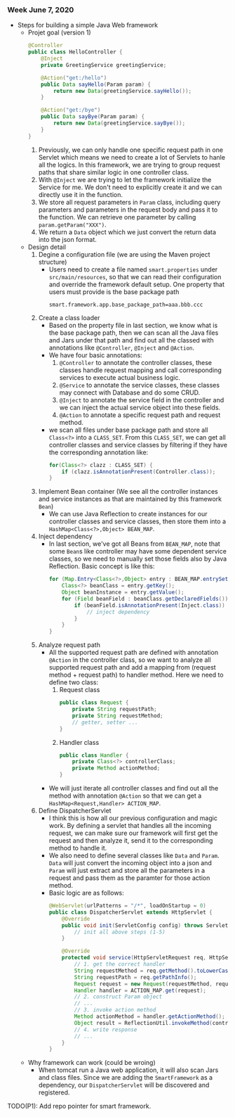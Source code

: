 ### Week June 7, 2020

- Steps for building a simple Java Web framework
    - Projet goal (version 1)
        ```Java
        @Controller
        public class HelloController {
            @Inject
            private GreetingService greetingService;

            @Action("get:/hello")
            public Data sayHello(Param param) {
                return new Data(greetingService.sayHello());
            }

            @Action("get:/bye")
            public Data sayBye(Param param) {
                return new Data(greetingService.sayBye());
            }
        }
        ```
        1. Previously, we can only handle one specific request path in one Servlet which means we need to create a lot of Servlets to hanle all the logics. In this framework, we are trying to group request paths that share similar logic in one controller class.
        2. With `@Inject` we are trying to let the framework initialize the Service for me. We don't need to explicitly create it and we can directly use it in the function.
        3. We store all request parameters in `Param` class, including query parameters and parameters in the request body and pass it to the function. We can retrieve one parameter by calling `param.getParam("XXX")`.
        4. We return a `Data` object which we just convert the return data into the json format.
    - Design detail
        1. Degine a configuration file (we are using the Maven project structure)
            - Users need to create a file named `smart.properties` under `src/main/resources`, so that we can read their configuration and override the framework default setup. One property that users must provide is the base package path
                ```Properties
                smart.framework.app.base_package_path=aaa.bbb.ccc
                ```
        2. Create a class loader
            - Based on the property file in last section, we know what is the base package path, then we can scan all the Java files and Jars under that path and find out all the classed with annotations like `@Controller`, `@Inject` and `@Action`.
            - We have four basic annotations:
                1. `@Controller` to annotate the controller classes, these classes handle request mapping and call corresponding services to execute actual business logic.
                2. `@Service` to annotate the service classes, these classes may connect with Database and do some CRUD.
                3. `@Inject` to annotate the service field in the controller and we can inject the actual service object into these fields.
                4. `@Action` to annotate a specific request path and request method.
            - we scan all files under base package path and store all `Class<?>` into a `CLASS_SET`. From this `CLASS_SET`, we can get all controller classes and service classes by filtering if they have the corresponding annotation like:
                ```Java
                for(Class<?> clazz : CLASS_SET) {
                    if (clazz.isAnnotationPresent(Controller.class));
                }    
                ```
        3. Implement Bean container (We see all the controller instances and service instances as that are maintained by this framework `Bean`)
            - We can use Java Reflection to create instances for our controller classes and service classes, then store them into a `HashMap<Class<?>,Object> BEAN_MAP`.
        4. Inject dependency
            - In last section, we've got all Beans from `BEAN_MAP`, note that some `Bean`s like controller may have some dependent service classes, so we need to manually set those fields also by Java Reflection. Basic concept is like this:
                ```Java
                for (Map.Entry<Class<?>,Object> entry : BEAN_MAP.entrySet()) {
                    Class<?> beanClass = entry.getKey();
                    Object beanInstance = entry.getValue();
                    for (Field beanField : beanClass.getDeclaredFields()) {
                        if (beanField.isAnnotationPresent(Inject.class)) {
                            // inject dependency
                        }
                    }
                }
                ```
        5. Analyze request path
            - All the supported request path are defined with annotation `@Action` in the controller class, so we want to analyze all supported request path and add a mapping from (request method + request path) to handler method. Here we need to define two class:
                1. Request class
                    ```Java
                    public class Request {
                        private String requestPath;
                        private String requestMethod;
                        // getter, setter ...
                    }
                    ```
                2. Handler class
                    ```Java
                    public class Handler {
                        private Class<?> controllerClass;
                        private Method actionMethod;
                    }
                    ```
            - We will just iterate all controller classes and find out all the method with annotation `@Action` so that we can get a `HashMap<Request,Handler> ACTION_MAP`.
        6. Define DispatcherServlet
            - I think this is how all our previous configuration and magic work. By defining a servlet that handles all the incoming request, we can make sure our framework will first get the request and then analyze it, send it to the corresponding method to handle it.
            - We also need to define several classes like `Data` and `Param`. `Data` will just convert the incoming object into a json and `Param` will just extract and store all the parameters in a request and pass them as the paramter for those action method.
            - Basic logic are as follows:
                ```Java
                @WebServlet(urlPatterns = "/*", loadOnStartup = 0)
                public class DispatcherServlet extends HttpServlet {
                    @Override
                    public void init(ServletConfig config) throws ServletException {
                        // init all above steps (1-5)
                    }

                    @Override
                    protected void service(HttpServletRequest req, HttpServletResponse resp) throws ServletException, IOException {
                        // 1. get the correct handler
                        String requestMethod = req.getMethod().toLowerCase();
                        String requestPath = req.getPathInfo();
                        Request request = new Request(requestMethod, requestPath);
                        Handler handler = ACTION_MAP.get(request);
                        // 2. construct Param object
                        // ...
                        // 3. invoke action method
                        Method actionMethod = handler.getActionMethod();
                        Object result = ReflectionUtil.invokeMethod(controllerBean, actionMethod, param);
                        // 4. write response
                        // ...
                    }
                }
                ```
    - Why framework can work (could be wroing)
        - When tomcat run a Java web application, it will also scan Jars and class files. Since we are adding the `SmartFramework` as a dependency, our `DispatcherServlet` will be discovered and registered.



TODO(P1): Add repo pointer for smart framework.